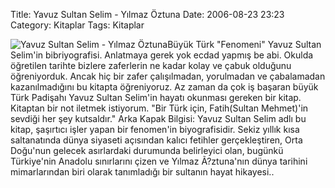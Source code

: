 Title: Yavuz Sultan Selim - Yılmaz Öztuna
Date: 2006-08-23 23:23
Category: Kitaplar
Tags: Kitaplar

![Yavuz Sultan Selim - Yılmaz Öztuna][]Büyük Türk "Fenomeni" Yavuz
Sultan Selim'in bibriyografisi. Anlatmaya gerek yok ecdad yapmış be
abi.<!--more--> Okulda öğretilen tarihte bizlere zaferlerin ne kadar
kolay ve çabuk olduğunu öğreniyorduk. Ancak hiç bir zafer çalışılmadan,
yorulmadan ve çabalamadan kazanılmadığını bu kitapta öğreniyoruz. Az
zaman da çok iş başaran büyük Türk Padişahı Yavuz Sultan Selim'in hayatı
okunması gereken bir kitap. Kitaptan bir not iletmek istiyorum. "Bir
Türk için, Fatih(Sultan Mehmet)'in sevdiği her şey kutsaldır." Arka
Kapak Bilgisi: Yavuz Sultan Selim adlı bu kitap, şaşırtıcı işler yapan
bir fenomen'in biyografisidir. Sekiz yıllık kısa saltanatında dünya
siyaseti açısından kalıcı fetihler gerçekleştiren, Orta Doğu'nun gelecek
asırlardaki durumunda belirleyici olan, bugünkü Türkiye'nin Anadolu
sınırlarını çizen ve Yılmaz Ã?ztuna'nın dünya tarihini mimarlarından
biri olarak tanımladığı bir sultanın hayat hikayesi..

  [Yavuz Sultan Selim - Yılmaz Öztuna]: http://www.fatihhayrioglu.com/images/yavuz_sultan_selim.thumbnail.gif
